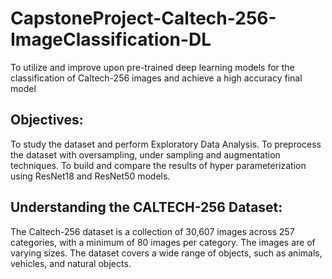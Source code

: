 # CapstoneProject-Caltech-256-ImageClassification-DL
To utilize and improve upon pre-trained deep learning models for the classification of Caltech-256 images and achieve a high accuracy final model

## Objectives:
To study the dataset and perform Exploratory Data Analysis.
To preprocess the dataset with oversampling, under sampling and augmentation techniques.
To build and compare the results of hyper parameterization using ResNet18 and ResNet50 models.

## Understanding the CALTECH-256 Dataset:
The Caltech-256 dataset is a collection of 30,607 images across 257 categories, with a minimum of 80 images per category.
The images are of varying sizes.
The dataset covers a wide range of objects, such as animals, vehicles, and natural objects.





